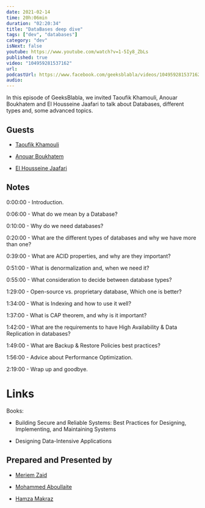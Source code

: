 ```yaml
---
date: 2021-02-14
time: 20h:06min
duration: "02:20:34"
title: "DataBases deep dive"
tags: ["dev", "databases"]
category: "dev"
isNext: false
youtube: https://www.youtube.com/watch?v=1-5Iy8_ZbLs
published: true
video: "104959281537162"
url:
podcastUrl: https://www.facebook.com/geeksblabla/videos/104959281537162/
audio:
---
```


In this episode of GeeksBlabla, we invited Taoufik Khamouli, Anouar Boukhatem and El Housseine Jaafari to talk about Databases, different types and, some advanced topics.

## Guests

- [Taoufik Khamouli](#)

- [Anouar Boukhatem](#)

- [El Housseine Jaafari](#)

## Notes

0:00:00 - Introduction.

0:06:00 - What do we mean by a Database?

0:10:00 - Why do we need databases?

0:20:00 - What are the different types of databases and why we have more than one?

0:39:00 - What are ACID properties, and why are they important?

0:51:00 - What is denormalization and, when we need it?

0:55:00 - What consideration to decide between database types?

1:29:00 - Open-source vs. proprietary database, Which one is better?

1:34:00 - What is Indexing and how to use it well?

1:37:00 - What is CAP theorem, and why is it important?

1:42:00 - What are the requirements to have High Availability & Data Replication in databases?

1:49:00 - What are Backup & Restore Policies best practices?

1:56:00 - Advice about Performance Optimization.

2:19:00 - Wrap up and goodbye.

# Links

Books:

- Building Secure and Reliable Systems: Best Practices for Designing, Implementing, and Maintaining Systems

- Designing Data-Intensive Applications

## Prepared and Presented by

- [Meriem Zaid](https://www.facebook.com/MeriemZaid)

- [Mohammed Aboullaite](https://aboullaite.me/)

- [Hamza Makraz](https://web.facebook.com/MakrazHamza)
